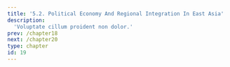 ```yaml
---
title: '5.2. Political Economy And Regional Integration In East Asia'
description:
  'Voluptate cillum proident non dolor.'
prev: /chapter18
next: /chapter20
type: chapter
id: 19
---
```


